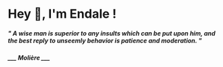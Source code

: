 <h1 title="head"> Hey 👋, I'm Endale !</h1>

**<h5><i>" A wise man is superior to any insults which can be put upon him, and the best reply to unseemly behavior is patience and moderation. "</i></h5>**

*<b>___ Molière ___</b>*
